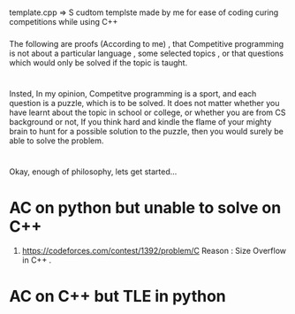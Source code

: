 #

template.cpp => S cudtom templste made by me for ease of coding curing competitions while using C++

###

The following are proofs (According to me) , that Competitive programming is not about a particular language , some selected topics , or that questions which would only be solved if the topic is taught.
#
Insted, In my opinion, Competitve programming is a sport, and each question is a puzzle, which is to be solved. It does not matter whether you have learnt about the topic in school or college, or whether you are from CS background or not, If you think hard and kindle the flame of your mighty brain to hunt for a possible solution to the puzzle, then you would surely be able to solve the problem. 
#
Okay, enough of philosophy, lets get started...




# AC on python but unable to solve on C++

1.  https://codeforces.com/contest/1392/problem/C
Reason : Size Overflow in C++ .



# AC on C++ but TLE in python

